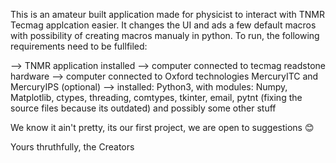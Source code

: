 This is an amateur built application made for physicist to interact with TNMR Tecmag applcation easier. 
It changes the UI and ads a few default macros with possibility of creating macros manualy in python.
To run, the following requirements need to be fullfiled:

-->     TNMR application installed
-->     computer connected to tecmag readstone hardware
-->     computer connected to Oxford technologies MercuryITC and MercuryIPS (optional)
-->     installed: Python3, with modules: Numpy, Matplotlib, ctypes, threading, comtypes, tkinter, email, pytnt (fixing the source files because its outdated) and possibly some other stuff

We know it ain't pretty, its our first project, we are open to suggestions 😊

Yours thruthfully,
the Creators